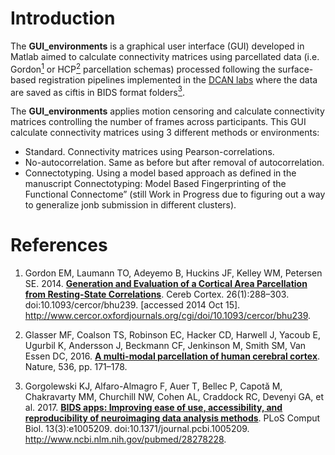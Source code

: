 # Introduction

The **GUI_environments** is a graphical user interface (GUI) developed in Matlab aimed to calculate connectivity matrices using parcellated data (i.e. Gordon[<sup>1</sup>](https://pubmed.ncbi.nlm.nih.gov/25316338/) or HCP[<sup>2</sup>](https://pubmed.ncbi.nlm.nih.gov/27437579/) parcellation schemas) processed following the surface-based registration pipelines implemented in the [DCAN labs](https://www.ohsu.edu/school-of-medicine/developmental-cognition-and-neuroimaging-lab) where the data are saved as ciftis in BIDS format folders[<sup>3</sup>](https://pubmed.ncbi.nlm.nih.gov/28278228/).


The **GUI_environments** applies motion censoring and calculate connectivity matrices controlling the number of frames across participants. This GUI calculate connectivity matrices using 3 different methods or environments:

- Standard. Connectivity matrices using Pearson-correlations.
- No-autocorrelation. Same as before but after removal of autocorrelation.
- Connectotyping. Using a model based approach as defined in the manuscript Connectotyping: Model Based Fingerprinting of the Functional Connectome”  (still Work in Progress due to figuring out a way to generalize jonb submission in different clusters).


# References

1. Gordon EM, Laumann TO, Adeyemo B, Huckins JF, Kelley WM, Petersen SE. 2014. [**Generation and Evaluation of a Cortical Area Parcellation from Resting-State Correlations**](https://pubmed.ncbi.nlm.nih.gov/25316338/). Cereb Cortex. 26(1):288–303. doi:10.1093/cercor/bhu239. [accessed 2014 Oct 15]. http://www.cercor.oxfordjournals.org/cgi/doi/10.1093/cercor/bhu239.

1. Glasser MF, Coalson TS, Robinson EC, Hacker CD, Harwell J, Yacoub E, Ugurbil K, Andersson J, Beckmann CF, Jenkinson M, Smith SM, Van Essen DC, 2016. [**A multi-modal parcellation of human cerebral cortex**](https://pubmed.ncbi.nlm.nih.gov/27437579/). Nature, 536, pp. 171–178.

1. Gorgolewski KJ, Alfaro-Almagro F, Auer T, Bellec P, Capotă M, Chakravarty MM, Churchill NW, Cohen AL, Craddock RC, Devenyi GA, et al. 2017. [**BIDS apps: Improving ease of use, accessibility, and reproducibility of neuroimaging data analysis methods**](https://pubmed.ncbi.nlm.nih.gov/28278228/). PLoS Comput Biol. 13(3):e1005209. doi:10.1371/journal.pcbi.1005209. http://www.ncbi.nlm.nih.gov/pubmed/28278228.